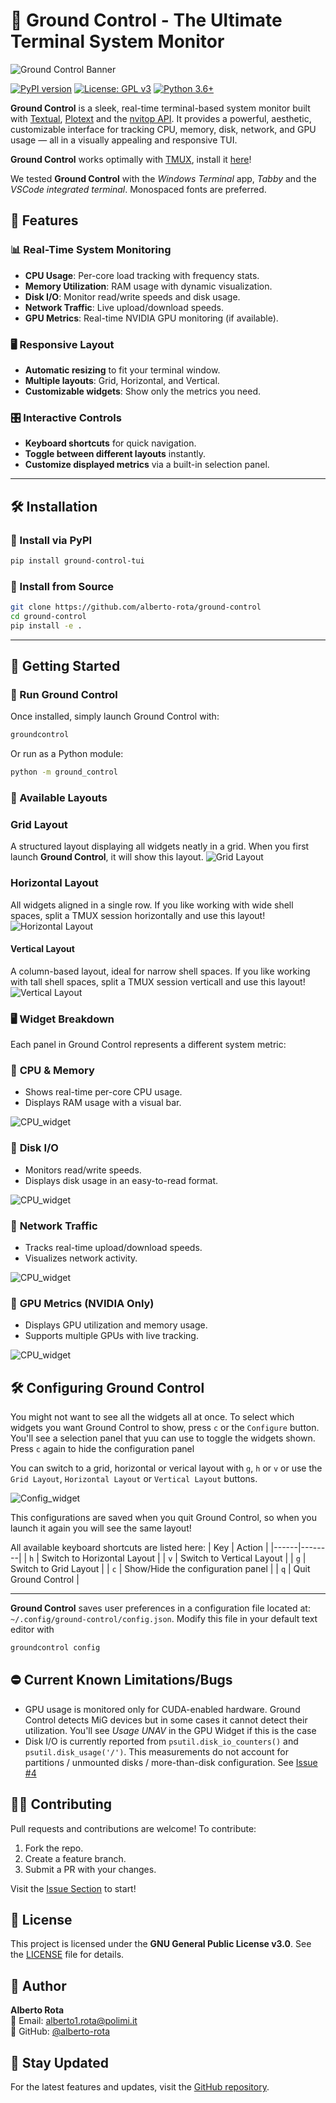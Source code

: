 # 🚀 Ground Control - The Ultimate Terminal System Monitor

![Ground Control Banner](https://github.com/alberto-rota/ground-control/blob/main/assets/horiz.png?raw=true)

[![PyPI version](https://badge.fury.io/py/ground-control-tui.svg)](https://badge.fury.io/py/ground-control-tui)
[![License: GPL v3](https://img.shields.io/badge/License-GPLv3-blue.svg)](https://www.gnu.org/licenses/gpl-3.0)
[![Python 3.6+](https://img.shields.io/badge/python-3.6+-blue.svg)](https://www.python.org/downloads/)

**Ground Control** is a sleek, real-time terminal-based system monitor built with [Textual](https://textual.textualize.io/), [Plotext](https://github.com/piccolomo/plotext) and the [nvitop API](https://terminaltrove.com/nvitop/). It provides a powerful, aesthetic, customizable interface for tracking CPU, memory, disk, network, and GPU usage — all in a visually appealing and responsive TUI.

**Ground Control** works optimally with [TMUX](https://github.com/tmux/tmux/wiki), install it [here](https://github.com/tmux/tmux/wiki/Installing)!

We tested **Ground Control** with the *Windows Terminal* app, *Tabby* and the *VSCode integrated terminal*. Monospaced fonts are preferred.  

## 🌟 Features

### 📊 Real-Time System Monitoring
- **CPU Usage**: Per-core load tracking with frequency stats.
- **Memory Utilization**: RAM usage with dynamic visualization.
- **Disk I/O**: Monitor read/write speeds and disk usage.
- **Network Traffic**: Live upload/download speeds.
- **GPU Metrics**: Real-time NVIDIA GPU monitoring (if available).

### 🖥️ Responsive Layout
- **Automatic resizing** to fit your terminal window.
- **Multiple layouts**: Grid, Horizontal, and Vertical.
- **Customizable widgets**: Show only the metrics you need.

### 🎛️ Interactive Controls
- **Keyboard shortcuts** for quick navigation.
- **Toggle between different layouts** instantly.
- **Customize displayed metrics** via a built-in selection panel.

---

## 🛠️ Installation

### 🔹 Install via PyPI
```sh
pip install ground-control-tui
```

### 🔹 Install from Source
```sh
git clone https://github.com/alberto-rota/ground-control
cd ground-control
pip install -e .
```

---

## 🚀 Getting Started

### 🔹 Run Ground Control
Once installed, simply launch Ground Control with:
```sh
groundcontrol
```

Or run as a Python module:
```sh
python -m ground_control
```
### 🔹 Available Layouts

### Grid Layout
A structured layout displaying all widgets neatly in a grid. When you first launch **Ground Control**, it will show this layout.
![Grid Layout](https://github.com/alberto-rota/ground-control/blob/main/assets/grid.png?raw=true)

### Horizontal Layout
All widgets aligned in a single row. If you like working with wide shell spaces, split a TMUX session horizontally and use this layout!
![Horizontal Layout](https://github.com/alberto-rota/ground-control/blob/main/assets/horiz.png?raw=true)

#### Vertical Layout
A column-based layout, ideal for narrow shell spaces. If you like working with tall shell spaces, split a TMUX session verticall and use this layout!
![Vertical Layout](https://github.com/alberto-rota/ground-control/blob/main/assets/tmux.png?raw=true)

### 🖥️ Widget Breakdown
Each panel in Ground Control represents a different system metric:

### 🔹 **CPU & Memory**
- Shows real-time per-core CPU usage.
- Displays RAM usage with a visual bar.

![CPU_widget](https://github.com/alberto-rota/ground-control/blob/main/assets/cpus.png?raw=true)

### 🔹 **Disk I/O**
- Monitors read/write speeds.
- Displays disk usage in an easy-to-read format.

![CPU_widget](https://github.com/alberto-rota/ground-control/blob/main/assets/disk.png?raw=true)


### 🔹 **Network Traffic**
- Tracks real-time upload/download speeds.
- Visualizes network activity.

![CPU_widget](https://github.com/alberto-rota/ground-control/blob/main/assets/network.png?raw=true)


### 🔹 **GPU Metrics (NVIDIA Only)**
- Displays GPU utilization and memory usage.
- Supports multiple GPUs with live tracking.

![CPU_widget](https://github.com/alberto-rota/ground-control/blob/main/assets/gpu.png?raw=true)


## 🛠️ Configuring Ground Control
You might not want to see all the widgets all at once. To select which widgets you want Ground Control to show, press `c` or the `Configure` button. You'll see a selection panel that yuu can use to toggle the widgets shown. 
Press `c` again to hide the configuration panel

You can switch to a grid, horizontal or verical layout with `g`, `h` or `v` or use the `Grid Layout`, `Horizontal Layout` or `Vertical Layout` buttons.


![Config_widget](https://github.com/alberto-rota/ground-control/blob/main/assets/config.png?raw=true)

This configurations are saved when you quit Ground Control, so when you launch it again you will see the same layout!

All available keyboard shortcuts are listed here:
| Key  | Action |
|------|--------|
| `h`  | Switch to Horizontal Layout |
| `v`  | Switch to Vertical Layout |
| `g`  | Switch to Grid Layout |
| `c`  | Show/Hide the configuration panel |
| `q`  | Quit Ground Control |

---

**Ground Control** saves user preferences in a configuration file located at:
`
~/.config/ground-control/config.json
`.
Modify this file in your default text editor with
```sh
groundcontrol config
```

## ⛔ Current Known Limitations/Bugs
- GPU usage is monitored only for CUDA-enabled hardware. Ground Control detects MiG devices but in some cases it cannot detect their utilization. You'll see *Usage UNAV* in the GPU Widget if this is the case
- Disk I/O is currently reported from `psutil.disk_io_counters()` and `psutil.disk_usage('/')`. This measurements do not account for partitions / unmounted disks / more-than-disk configuration. See [Issue #4](https://github.com/alberto-rota/ground-control/issues/4)


## 👨‍💻 Contributing
Pull requests and contributions are welcome! To contribute:
1. Fork the repo.
2. Create a feature branch.
3. Submit a PR with your changes.

Visit the [Issue Section](https://github.com/alberto-rota/ground-control/issues) to start!

## 📜 License
This project is licensed under the **GNU General Public License v3.0**. See the [LICENSE](LICENSE) file for details.



## 📧 Author
**Alberto Rota**  
📩 Email: alberto1.rota@polimi.it  
🐙 GitHub: [@alberto-rota](https://github.com/alberto-rota)

## 🚀 Stay Updated
For the latest features and updates, visit the [GitHub repository](https://github.com/alberto-rota/ground-control).
